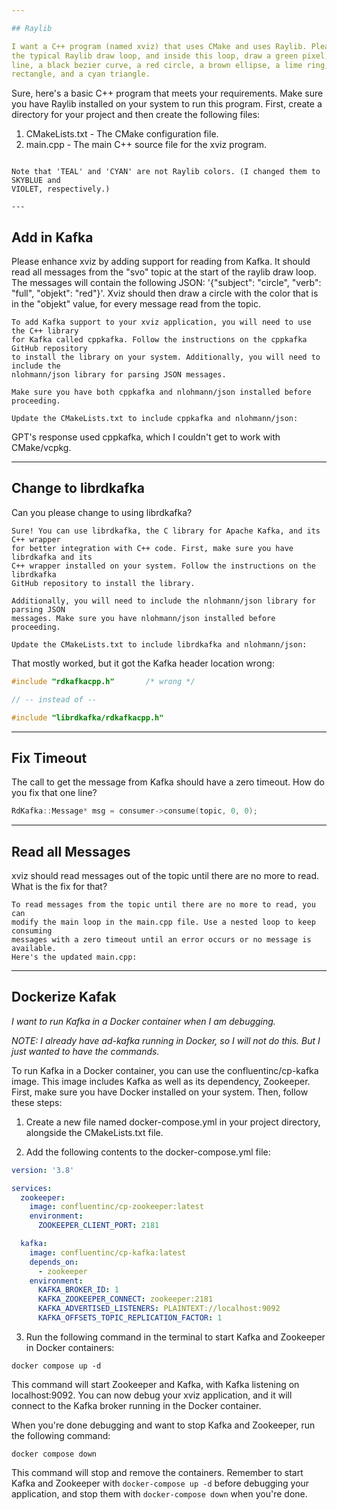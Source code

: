 ```yaml
---

## Raylib

I want a C++ program (named xviz) that uses CMake and uses Raylib. Please include
the typical Raylib draw loop, and inside this loop, draw a green pixel, a yellow
line, a black bezier curve, a red circle, a brown ellipse, a lime ring, a teal
rectangle, and a cyan triangle.

```
Sure, here's a basic C++ program that meets your requirements. Make sure you
have Raylib installed on your system to run this program. First, create a
directory for your project and then create the following files:

1. CMakeLists.txt - The CMake configuration file.
2. main.cpp - The main C++ source file for the xviz program.
```

Note that 'TEAL' and 'CYAN' are not Raylib colors. (I changed them to SKYBLUE and
VIOLET, respectively.)

---
```


## Add in Kafka

Please enhance xviz by adding support for reading from Kafka. It should read all
messages from the "svo" topic at the start of the raylib draw loop. The messages
will contain the following JSON: '{"subject": "circle", "verb": "full", "objekt": "red"}'.
Xviz should then draw a circle with the color that is in the "objekt" value, for
every message read from the topic.

```
To add Kafka support to your xviz application, you will need to use the C++ library
for Kafka called cppkafka. Follow the instructions on the cppkafka GitHub repository
to install the library on your system. Additionally, you will need to include the
nlohmann/json library for parsing JSON messages.

Make sure you have both cppkafka and nlohmann/json installed before proceeding.

Update the CMakeLists.txt to include cppkafka and nlohmann/json:
```

GPT's response used cppkafka, which I couldn't get to work with CMake/vcpkg.

---

## Change to librdkafka

Can you please change to using librdkafka?

```
Sure! You can use librdkafka, the C library for Apache Kafka, and its C++ wrapper
for better integration with C++ code. First, make sure you have librdkafka and its
C++ wrapper installed on your system. Follow the instructions on the librdkafka
GitHub repository to install the library.

Additionally, you will need to include the nlohmann/json library for parsing JSON
messages. Make sure you have nlohmann/json installed before proceeding.

Update the CMakeLists.txt to include librdkafka and nlohmann/json:
```

That mostly worked, but it got the Kafka header location wrong:

```cpp
#include "rdkafkacpp.h"       /* wrong */

// -- instead of --

#include "librdkafka/rdkafkacpp.h"
```

---

## Fix Timeout

The call to get the message from Kafka should have a zero timeout. How do you
fix that one line?

```cpp
RdKafka::Message* msg = consumer->consume(topic, 0, 0);
```

---

## Read all Messages

xviz should read messages out of the topic until there are no more to read.
What is the fix for that?

```
To read messages from the topic until there are no more to read, you can
modify the main loop in the main.cpp file. Use a nested loop to keep consuming
messages with a zero timeout until an error occurs or no message is available.
Here's the updated main.cpp:
```

---

## Dockerize Kafak

_I want to run Kafka in a Docker container when I am debugging._

_NOTE: I already have ad-kafka running in Docker, so I will not do this. But I
just wanted to have the commands._

To run Kafka in a Docker container, you can use the confluentinc/cp-kafka
image. This image includes Kafka as well as its dependency, Zookeeper. First,
make sure you have Docker installed on your system. Then, follow these steps:

1. Create a new file named docker-compose.yml in your project directory,
   alongside the CMakeLists.txt file.

2. Add the following contents to the docker-compose.yml file:

```yaml
version: '3.8'

services:
  zookeeper:
    image: confluentinc/cp-zookeeper:latest
    environment:
      ZOOKEEPER_CLIENT_PORT: 2181

  kafka:
    image: confluentinc/cp-kafka:latest
    depends_on:
      - zookeeper
    environment:
      KAFKA_BROKER_ID: 1
      KAFKA_ZOOKEEPER_CONNECT: zookeeper:2181
      KAFKA_ADVERTISED_LISTENERS: PLAINTEXT://localhost:9092
      KAFKA_OFFSETS_TOPIC_REPLICATION_FACTOR: 1
```

3. Run the following command in the terminal to start Kafka and Zookeeper in
   Docker containers:

```shell
docker compose up -d
```

This command will start Zookeeper and Kafka, with Kafka listening on localhost:9092.
You can now debug your xviz application, and it will connect to the Kafka broker
running in the Docker container.

When you're done debugging and want to stop Kafka and Zookeeper, run the following
command:

```shell
docker compose down
```

This command will stop and remove the containers. Remember to start Kafka and
Zookeeper with `docker-compose up -d` before debugging your application, and stop them
with `docker-compose down` when you're done.
